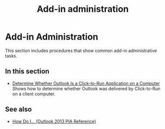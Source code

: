 ﻿---
title: Add-in administration
TOCTitle: Add-in Administration
ms:assetid: 08d383c0-18b2-4ce6-bd6b-16c4bb26801b
ms:mtpsurl: https://msdn.microsoft.com/en-us/library/Ff522354(v=office.15)
ms:contentKeyID: 55119803
ms.date: 07/24/2014
mtps_version: v=office.15
---

# Add-in Administration

This section includes procedures that show common add-in administrative tasks.

## In this section

  - [Determine Whether Outlook Is a Click-to-Run Application on a Computer](how-to-determine-whether-outlook-is-a-click-to-run-application-on-a-computer.md)  
    Shows how to determine whether Outlook was delivered by Click-to-Run on a client computer.

## See also

- [How Do I... (Outlook 2013 PIA Reference)](how-do-i-outlook-2013-pia-reference.md)

